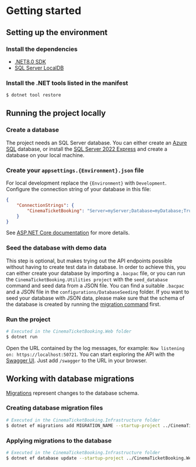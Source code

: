 # Getting started

## Setting up the environment

### Install the dependencies

- [.NET8.0 SDK](https://dotnet.microsoft.com/en-us/download/dotnet/8.0)
- [SQL Server LocalDB](https://learn.microsoft.com/en-us/sql/database-engine/configure-windows/sql-server-express-localdb?view=sql-server-ver16)

### Install the .NET tools listed in the manifest

```bash
$ dotnet tool restore
```

## Running the project locally

### Create a database

The project needs an SQL Server database. You can either create an
[Azure SQL](https://azure.microsoft.com/en-us/products/azure-sql/database) database,
or install the [SQL Server 2022 Express](https://www.microsoft.com/en-us/sql-server/sql-server-downloads)
and create a database on your local machine.

### Create your `appsettings.{Environment}.json` file

For local development replace the `{Environment}` with `Development`.
Configure the connection string of your database in this file:

```json
{
    "ConnectionStrings": {
        "CinemaTicketBooking": "Server=myServer;Database=myDatabase;Trusted_Connection=True;"
    }
}
```

See [ASP.NET Core documentation](https://learn.microsoft.com/en-us/aspnet/core/fundamentals/configuration/?view=aspnetcore-9.0#appsettingsjson) for more details.

### Seed the database with demo data

This step is optional, but makes trying out the API endpoints possible without having to
create test data in database. In order to achieve this, you can either create your
database by importing a `.bacpac` file, or you can run the `CinemaTicketBooking.Utilities project`
with the `seed_database` command and seed data from a JSON file.
You can find a suitable `.bacpac` and a JSON file in the `configurations/DatabaseSeeding` folder.
If you want to seed your database with JSON data, please make sure that the schema of the database is created
by running the [migration command](#applying-migrations-to-the-database) first.

### Run the project

```bash
# Executed in the CinemaTicketBooking.Web folder
$ dotnet run
```

Open the URL contained by the log messages, for example: `Now listening on: https://localhost:50721`.
You can start exploring the API with the [Swagger UI](https://swagger.io/tools/swagger-ui/).
Just add `/swagger` to the URL in your browser.

## Working with database migrations

[Migrations](https://learn.microsoft.com/en-us/ef/core/managing-schemas/migrations/?tabs=dotnet-core-cli) represent changes to the database schema.

### Creating database migration files

```bash
# Executed in the CinemaTicketBooking.Infrastructure folder
$ dotnet ef migrations add MIGRATION_NAME --startup-project ../CinemaTicketBooking.Web
```

### Applying migrations to the database

```bash
# Executed in the CinemaTicketBooking.Infrastructure folder
$ dotnet ef database update --startup-project ../CinemaTicketBooking.Web
```
